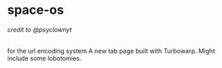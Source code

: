 # space-os
###### credit to @psyclownyt
for the url encoding system
A new tab page built with Turbowarp. Might include some lobotomies.

